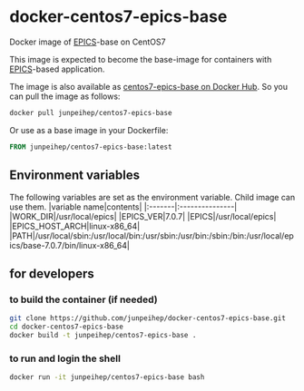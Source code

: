 # docker-centos7-epics-base
Docker image of [EPICS](https://epics.anl.gov/)-base on CentOS7

This image is expected to become the base-image for containers with [EPICS](https://epics.anl.gov/)-based application.

The image is also available as [centos7-epics-base on Docker Hub](https://hub.docker.com/r/junpeihep/centos7-epics-base).
So you can pull the image as follows:
```bash
docker pull junpeihep/centos7-epics-base
```
Or use as a base image in your Dockerfile:
```Dockerfile
FROM junpeihep/centos7-epics-base:latest
```

## Environment variables
The following variables are set as the environment variable. Child image can use them.
|variable name|contents|
|:-------|:---------------|
|WORK_DIR|/usr/local/epics|
|EPICS_VER|7.0.7|
|EPICS|/usr/local/epics|
|EPICS_HOST_ARCH|linux-x86_64|
|PATH|/usr/local/sbin:/usr/local/bin:/usr/sbin:/usr/bin:/sbin:/bin:/usr/local/epics/base-7.0.7/bin/linux-x86_64|
    
## for developers
### to build the container (if needed)
```bash
git clone https://github.com/junpeihep/docker-centos7-epics-base.git
cd docker-centos7-epics-base
docker build -t junpeihep/centos7-epics-base .
```
### to run and login the shell
```bash
docker run -it junpeihep/centos7-epics-base bash
```

